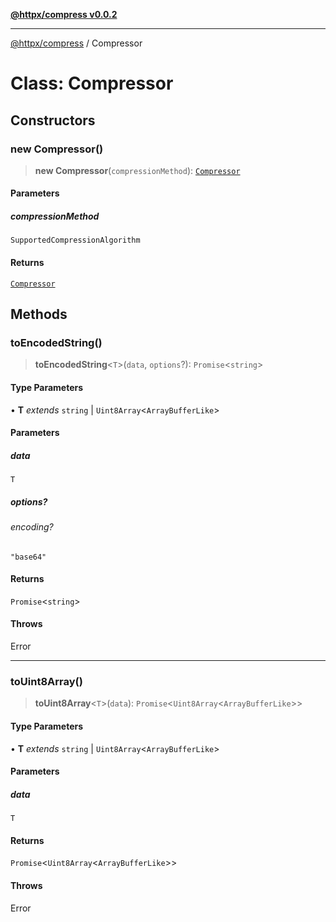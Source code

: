[**@httpx/compress v0.0.2**](../README.md)

***

[@httpx/compress](../README.md) / Compressor

# Class: Compressor

## Constructors

### new Compressor()

> **new Compressor**(`compressionMethod`): [`Compressor`](Compressor.md)

#### Parameters

##### compressionMethod

`SupportedCompressionAlgorithm`

#### Returns

[`Compressor`](Compressor.md)

## Methods

### toEncodedString()

> **toEncodedString**\<`T`\>(`data`, `options`?): `Promise`\<`string`\>

#### Type Parameters

• **T** *extends* `string` \| `Uint8Array`\<`ArrayBufferLike`\>

#### Parameters

##### data

`T`

##### options?

###### encoding?

`"base64"`

#### Returns

`Promise`\<`string`\>

#### Throws

Error

***

### toUint8Array()

> **toUint8Array**\<`T`\>(`data`): `Promise`\<`Uint8Array`\<`ArrayBufferLike`\>\>

#### Type Parameters

• **T** *extends* `string` \| `Uint8Array`\<`ArrayBufferLike`\>

#### Parameters

##### data

`T`

#### Returns

`Promise`\<`Uint8Array`\<`ArrayBufferLike`\>\>

#### Throws

Error
